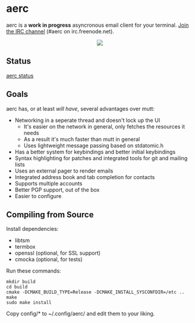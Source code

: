 # aerc

aerc is a **work in progress** asyncronous email client for your terminal.
[Join the IRC channel](http://webchat.freenode.net/?channels=aerc&uio=d4)
(#aerc on irc.freenode.net).

<p align="center">
    <img src="https://sr.ht/Klj3.png" />
</p>

## Status

[aerc status](https://github.com/SirCmpwn/aerc/issues/72)

## Goals

aerc has, or at least *will have*, several advantages over mutt:

* Networking in a seperate thread and doesn't lock up the UI
    * It's easier on the network in general, only fetches the resources it needs
    * As a result it's much faster than mutt in general
    * Uses lightweight message passing based on stdatomic.h
* Has a better system for keybindings and better initial keybindings
* Syntax highlighting for patches and integrated tools for git and mailing lists
* Uses an external pager to render emails
* Integrated address book and tab completion for contacts
* Supports multiple accounts
* Better PGP support, out of the box
* Easier to configure

## Compiling from Source

Install dependencies:

* libtsm
* termbox
* openssl (optional, for SSL support)
* cmocka (optional, for tests)

Run these commands:

```shell
mkdir build
cd build
cmake -DCMAKE_BUILD_TYPE=Release -DCMAKE_INSTALL_SYSCONFDIR=/etc ..
make
sudo make install
```

Copy config/* to ~/.config/aerc/ and edit them to your liking.
